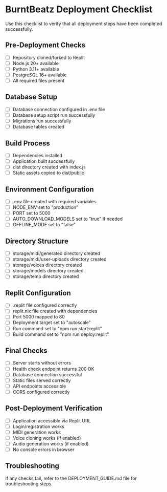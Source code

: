 # BurntBeatz Deployment Checklist

Use this checklist to verify that all deployment steps have been completed successfully.

## Pre-Deployment Checks

- [ ] Repository cloned/forked to Replit
- [ ] Node.js 20+ available
- [ ] Python 3.11+ available
- [ ] PostgreSQL 16+ available
- [ ] All required files present

## Database Setup

- [ ] Database connection configured in .env file
- [ ] Database setup script run successfully
- [ ] Migrations run successfully
- [ ] Database tables created

## Build Process

- [ ] Dependencies installed
- [ ] Application built successfully
- [ ] dist directory created with index.js
- [ ] Static assets copied to dist/public

## Environment Configuration

- [ ] .env file created with required variables
- [ ] NODE_ENV set to "production"
- [ ] PORT set to 5000
- [ ] AUTO_DOWNLOAD_MODELS set to "true" if needed
- [ ] OFFLINE_MODE set to "false"

## Directory Structure

- [ ] storage/midi/generated directory created
- [ ] storage/midi/user-uploads directory created
- [ ] storage/voices directory created
- [ ] storage/models directory created
- [ ] storage/temp directory created

## Replit Configuration

- [ ] .replit file configured correctly
- [ ] replit.nix file created with dependencies
- [ ] Port 5000 mapped to 80
- [ ] Deployment target set to "autoscale"
- [ ] Run command set to "npm run start:replit"
- [ ] Build command set to "npm run deploy:replit"

## Final Checks

- [ ] Server starts without errors
- [ ] Health check endpoint returns 200 OK
- [ ] Database connection successful
- [ ] Static files served correctly
- [ ] API endpoints accessible
- [ ] CORS configured correctly

## Post-Deployment Verification

- [ ] Application accessible via Replit URL
- [ ] Login/registration works
- [ ] MIDI generation works
- [ ] Voice cloning works (if enabled)
- [ ] Audio generation works (if enabled)
- [ ] No console errors in browser

## Troubleshooting

If any checks fail, refer to the DEPLOYMENT_GUIDE.md file for troubleshooting steps.